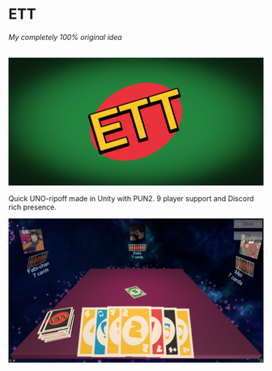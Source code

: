 # ETT

###### My completely 100% original idea

![Banner](Media/banner.png)



Quick UNO-ripoff made in Unity with PUN2. 9 player support and Discord rich presence.

![Gameplay](Media/gameplay.jpg)



